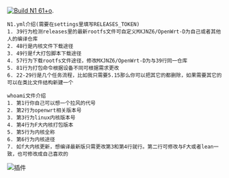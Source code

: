 [![Build N1 61+o](https://github.com/MXJNZ6/Flippy-D/actions/workflows/N1.yml/badge.svg)](https://github.com/MXJNZ6/Flippy-D/actions/workflows/N1.yml).
```
N1.yml介绍(需要在settings里填写RELEASES_TOKEN)
1. 39行为检测releases里的最新rootfs文件可自定义MXJNZ6/OpenWrt-D为自己或者其他人的编译仓库
2. 48行是内核文件下载途径
3. 49行是f大打包脚本下载途径
4. 57行为下载rootfs文件途径，修改MXJNZ6/OpenWrt-D为与39行同一仓库
5. 81行为打包命令根据设备不同可根据需求更改
6. 22-29行是几个任务流程，比如我只需要5.15那么你可以把其它的都删除，如果需要其它的可以在类比文件结构新建一个
```
```
whoami文件介绍
1. 第1行你自己可以想一个拉风的代号
2. 第2行为openwrt相关版本号
3. 第3行为linux内核版本号
4. 第4行为F大内核打包版本
5. 第5行为内核全称
6. 第6行为内核途径
7. 如f大内核更新，想编译最新版只需更改第3和第4行就行。第二行可修改与F大或者lean一致，也可修改成自己喜欢的
```
![插件](https://user-images.githubusercontent.com/53927877/162709856-d6454dd1-dcce-462c-8dd6-d026d8723d9b.png)

